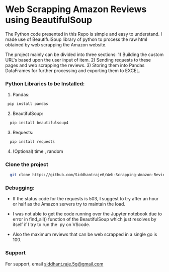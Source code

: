 
# Web Scrapping Amazon Reviews using BeautifulSoup

The Python code presented in this Repo is simple and easy to understand. I made use of BeautifulSoup library of python to process the raw html obtained by web scrapping the Amazon website.


The project mainly can be divided into three sections: 1) Building the custom URL's based upon the user input of item. 2) Sending requests to these pages and web scrapping the reviews. 3) Storing them into Pandas DataFrames for further processing and exporting them to EXCEL.

### Python Libraries to be Installed:
1. Pandas:
```bash
 pip install pandas
```

2. BeautifulSoup:
```bash
  pip install beautifulsoup4
```

3. Requests:
```bash
  pip install requests
```

4. (Optional) time , random


### Clone the project

```bash
  git clone https://github.com/Siddhantraje6/Web-Scrapping-Amazon-Reviews-using-BeautifulSoup-Python
```


### Debugging:
- If the status code for the requests is 503, I suggest to try after an hour or half as the Amazon servers try to maintain the load.

- I was not able to get the code running over the Jupyter notebook due to error in find_all() function of the BeautifulSoup which just resolves by itself if I try to run the .py on VScode.

- Also the maximum reviews that can be web scrapped in a single go is 100.


### Support
For support, email siddhant.raje.5g@gmail.com 


